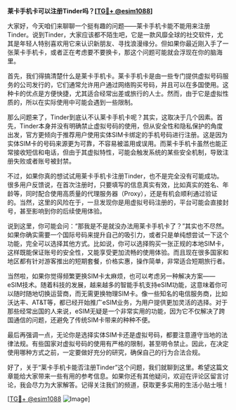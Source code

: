**莱卡手机卡可以注册Tinder吗？[[TG💪+ @esim1088](https://t.me/s/esim1088)]**

大家好，今天咱们来聊聊一个挺有趣的问题——莱卡手机卡能不能用来注册Tinder。说到Tinder，大家应该都不陌生吧，它是一款风靡全球的社交软件，尤其是年轻人特别喜欢用它来认识新朋友、寻找浪漫缘分。但如果你最近刚入手了一张莱卡手机卡，或者正在考虑要不要换卡，那这个问题可能就会浮现在你的脑海里。

首先，我们得搞清楚什么是莱卡手机卡。莱卡手机卡是由一些专门提供虚拟号码服务的公司发行的，它们通常允许用户通过网络购买号码，并且可以在多国使用。这种卡的优点是方便快捷，尤其适合经常出差或旅行的人士。然而，由于它是虚拟性质的，所以在实际使用中可能会遇到一些限制。

那么问题来了，Tinder到底认不认莱卡手机卡呢？其实，这取决于几个因素。首先，Tinder本身并没有明确禁止虚拟号码的使用，但从安全性和隐私保护的角度出发，官方更倾向于推荐用户使用实体SIM卡绑定的手机号码进行注册。这是因为实体SIM卡的号码来源更为可靠，不容易被滥用或误用。而莱卡手机卡虽然也能正常接收短信和电话，但由于其虚拟特性，可能会触发系统的某些安全机制，导致注册失败或者账号被封禁。

不过，如果你真的想试试用莱卡手机卡注册Tinder，也不是完全没有可能成功。很多用户反馈说，在首次注册时，只要填写的信息真实有效，比如真实的姓名、年龄等，同时配合使用高质量的代理服务器（Proxy），还是有机会顺利通过验证的。当然，这里的风险在于，一旦发现你是用虚拟号码注册的，平台可能会直接封号，甚至影响到你的后续使用体验。

说到这里，你可能会问：“那我是不是就没办法用莱卡手机卡了？”其实也不尽然。如果你确实需要一个国际号码来提升自己的吸引力，或者只是单纯想尝试一下这个功能，完全可以选择其他方式。比如说，你可以选择购买一张正规的本地SIM卡，这样既能保证账号的安全性，又能享受更加流畅的使用体验。而且现在很多国家和地区都有针对游客推出的短期套餐，价格实惠，操作简单，非常适合短期旅行者。

当然啦，如果你觉得频繁更换SIM卡太麻烦，也可以考虑另一种解决方案——eSIM技术。随着科技的发展，越来越多的智能手机支持eSIM功能，这意味着你可以随时随地切换运营商，而无需更换物理SIM卡。像一些知名的电信服务商，比如沃达丰、AT&T等，都已经开始推广eSIM业务，为用户提供更加灵活的选择。对于那些经常出国的人来说，eSIM无疑是一个非常实用的功能，因为它不仅解决了跨国通信的问题，还避免了传统SIM卡带来的种种不便。

最后再强调一点，无论你是选择实体SIM卡还是虚拟号码，都要注意遵守当地的法律法规。有些国家对虚拟号码的使用有严格的限制，甚至明令禁止。因此，在决定使用哪种方式之前，一定要做好充分的研究，确保自己的行为合法合规。

好了，关于“莱卡手机卡能否注册Tinder”这个问题，我们就聊到这里。希望这篇文章能给大家带来一些有用的参考信息。如果你还有其他疑问，欢迎在评论区留言讨论，我会尽力为大家解答。记得关注我们的频道，获取更多实用的生活小贴士哦！

[[TG💪+ @esim1088](https://t.me/s/esim1088) ![Image](https://i.postimg.cc/4NQfJmqS/Snipaste-2025-05-13-00-14-12.png)]